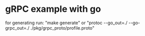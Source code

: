 # gRPC example with go

for generating run: "make generate" or "protoc --go_out=./ --go-grpc_out=./ ./pkg/grpc_proto/profile.proto"